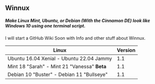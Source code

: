 ## Winnux

##### Make Linux Mint, Ubuntu, or Debian (With the Cinnamon DE) look like Windows 10 using one terminal script.

I will start a GitHub Wiki Soon with Info and other stuff about Winnux.

Linux | Version
------------ | -------------
Ubuntu 16.04 Xenial - Ubuntu 22.04 Jammy | 1.1
Mint 18 "Sarah" - Mint 21 "Vanessa" **Beta** | 1.1
Debian 10 "Buster" - Debian 11 "Bullseye" | 1.1
